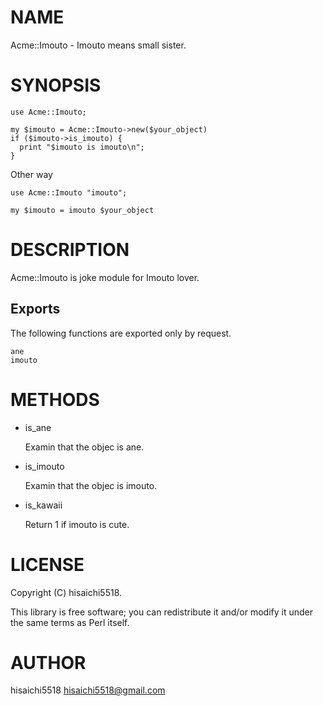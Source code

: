 # NAME

Acme::Imouto - Imouto means small sister.

# SYNOPSIS

    use Acme::Imouto;

    my $imouto = Acme::Imouto->new($your_object)
    if ($imouto->is_imouto) {
      print "$imouto is imouto\n";
    }

Other way

    use Acme::Imouto "imouto";

    my $imouto = imouto $your_object

# DESCRIPTION

Acme::Imouto is joke module for Imouto lover.

## Exports

The following functions are exported only by request.

    ane
    imouto

# METHODS

- is\_ane


    Examin that the objec is ane.

- is\_imouto


    Examin that the objec is imouto.

- is\_kawaii


    Return 1 if imouto is cute.

# LICENSE

Copyright (C) hisaichi5518.

This library is free software; you can redistribute it and/or modify
it under the same terms as Perl itself.

# AUTHOR

hisaichi5518 <hisaichi5518@gmail.com>
